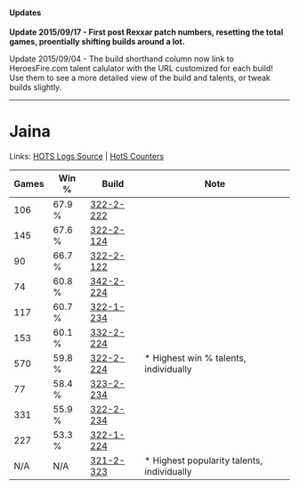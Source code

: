 #### Updates
**Update 2015/09/17 - First post Rexxar patch numbers, resetting the total games, proentially shifting builds around a lot.**

Update 2015/09/04 - The build shorthand column now link to HeroesFire.com talent calulator with the URL customized for each build!  
Use them to see a more detailed view of the build and talents, or tweak builds slightly.

***

# Jaina

Links: [HOTS Logs Source](https://www.hotslogs.com/Sitewide/HeroDetails?Hero=Jaina) | [HotS Counters](http://hotscounters.com/#/hero/Jaina)

Games  | Win %  | Build     | Note
-----  | -----  | -----     | ----
106    | 67.9 % | [322-2-222](http://www.heroesfire.com/hots/talent-calculator/jaina#oS5E) | 
145    | 67.6 % | [322-2-124](http://www.heroesfire.com/hots/talent-calculator/jaina#oS3i) | 
90     | 66.7 % | [322-2-122](http://www.heroesfire.com/hots/talent-calculator/jaina#oS3g) | 
74     | 60.8 % | [342-2-224](http://www.heroesfire.com/hots/talent-calculator/jaina#pCwG) | 
117    | 60.7 % | [322-1-234](http://www.heroesfire.com/hots/talent-calculator/jaina#oRro) | 
153    | 60.1 % | [332-2-224](http://www.heroesfire.com/hots/talent-calculator/jaina#oqVm) | 
570    | 59.8 % | [322-2-224](http://www.heroesfire.com/hots/talent-calculator/jaina#oS5G) | * Highest win % talents, individually
77     | 58.4 % | [323-2-234](http://www.heroesfire.com/hots/talent-calculator/jaina#oUXg) | 
331    | 55.9 % | [322-2-234](http://www.heroesfire.com/hots/talent-calculator/jaina#oS5Q) | 
227    | 53.3 % | [322-1-224](http://www.heroesfire.com/hots/talent-calculator/jaina#oRre) | 
N/A    | N/A    | [321-2-323](http://www.heroesfire.com/hots/talent-calculator/jaina#oPgZ) | * Highest popularity talents, individually
